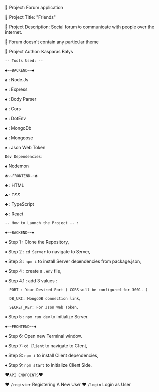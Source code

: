 :milky_way: Project: Forum application

:milky_way: Project Title: "Friends"

:milky_way: Project Description: Social forum to communicate with people over the internet.

:milky_way: Forum doesn't contain any particular theme

:milky_way: Project Author: Kasparas Balys



`-- Tools Used: --`


:spades:`~~BACKEND~~`:spades:

:spades: : Node.Js

:spades: : Express

:spades: : Body Parser

:spades: : Cors

:spades: : DotEnv

:spades: : MongoDb

:spades: : Mongoose

:spades: : Json Web Token

`Dev Dependencies:`

:spades: Nodemon



:clubs:`~~FRONTEND~~`:clubs:

:clubs: : HTML

:clubs: : CSS

:clubs: : TypeScript

:clubs: : React



`-- How to Launch the Project -- :`


:diamonds:`~~BACKEND~~`:diamonds:

:diamonds: Step 1 : Clone the Repository,

:diamonds: Step 2 : `cd Server` to navigate to Server,

:diamonds: Step 3 : `npm i` to install Server dependencies from package.json,

:diamonds: Step 4 : create a `.env` file,

:diamonds: Step 4.1 : add 3 values :
     
      PORT : Your Desired Port ( CORS will be configured for 3001. )
     
      DB_URI: MongoDB connection link,
     
      SECRET_KEY: For Json Web Token,

:diamonds: Step 5 : `npm run dev` to initialize Server.



:diamonds:`~~FRONTEND~~`:diamonds:

:diamonds: Step 6: Open new Terminal window.

:diamonds: Step 7: `cd Client` to navigate to Client,

:diamonds: Step 8: `npm i` to install Client dependencies,

:diamonds: Step 9: `npm start` to initialize Client Side.



:hearts:`API ENDPOINTS`:hearts:

:hearts: `/register` Registering A New User
:hearts: `/login` Login as User
